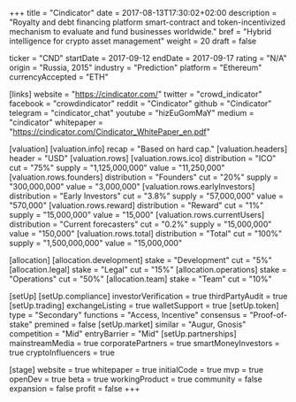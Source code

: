 +++
title = "Cindicator"
date = 2017-08-13T17:30:02+02:00
description = "Royalty and debt financing platform smart-contract and token-incentivized mechanism to evaluate and fund businesses worldwide."
bref = "Hybrid intelligence for crypto asset management"
weight = 20
draft = false

ticker = "CND"
startDate = 2017-09-12
endDate = 2017-09-17
rating = "N/A"
origin = "Russia, 2015"
industry = "Prediction"
platform = "Ethereum"
currencyAccepted = "ETH"

[links]
  website = "https://cindicator.com/"
  twitter = "crowd_indicator"
  facebook = "crowdindicator"
  reddit = "Cindicator"
  github = "Cindicator"
  telegram = "cindicator_chat"
  youtube = "hizEuGomMaY"
  medium = "cindicator"
  whitepaper = "https://cindicator.com/Cindicator_WhitePaper_en.pdf"

[valuation]
  [valuation.info]
    recap = "Based on hard cap."
  [valuation.headers]
    header = "USD"
  [valuation.rows]
    [valuation.rows.ico]
      distribution = "ICO"
      cut = "75%"
      supply = "1,125,000,000"
      value = "11,250,000"
    [valuation.rows.founders]
      distribution = "Founders"
      cut = "20%"
      supply = "300,000,000"
      value = "3,000,000"
    [valuation.rows.earlyInvestors]
      distribution = "Early Investors"
      cut = "3.8%"
      supply = "57,000,000"
      value = "570,000"
    [valuation.rows.reward]
      distribution = "Reward"
      cut = "1%"
      supply = "15,000,000"
      value = "15,000"
    [valuation.rows.currentUsers]
      distribution = "Current forecasters"
      cut = "0.2%"
      supply = "15,000,000"
      value = "150,000"
    [valuation.rows.total]
      distribution = "Total"
      cut = "100%"
      supply = "1,500,000,000"
      value = "15,000,000"

[allocation]
  [allocation.development]
    stake = "Development"
    cut = "5%"
  [allocation.legal]
    stake = "Legal"
    cut = "15%"
  [allocation.operations]
    stake = "Operations"
    cut = "50%"
  [allocation.team]
    stake = "Team"
    cut = "10%"

[setUp]
  [setUp.compliance]
    investorVerification = true
    thirdPartyAudit = true
  [setUp.trading]
    exchangeListing = true
    walletSupport = true
  [setUp.token]
    type = "Secondary"
    functions = "Access, Incentive"
    consensus = "Proof-of-stake"
    premined = false
  [setUp.market]
    similar = "Augur, Gnosis"
    competition = "Mid"
    entryBarrier = "Mid"
  [setUp.partnerships]
    mainstreamMedia = true
    corporatePartners = true
    smartMoneyInvestors = true
    cryptoInfluencers = true

[stage]
  website = true
  whitepaper = true
  initialCode = true
  mvp = true
  openDev = true
  beta = true
  workingProduct = true
  community = false
  expansion = false
  profit = false
+++
